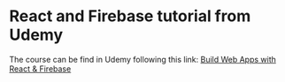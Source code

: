# React and Firebase tutorial from Udemy

The course can be find in Udemy following this link: [Build Web Apps with React & Firebase](https://www.udemy.com/course/build-web-apps-with-react-firebase/)
